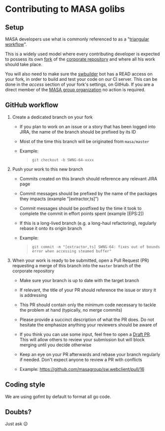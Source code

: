 # Contributing to MASA golibs

## Setup

MASA developers use what is commonly referenced to as a "[triangular workflow](https://github.blog/2015-07-29-git-2-5-including-multiple-worktrees-and-triangular-workflows/#improved-support-for-triangular-workflows)".

This is a widely used model where every contributing developer is expected to possess its own [fork](https://help.github.com/en/github/getting-started-with-github/fork-a-repo) of the [corporate repository](https://github.com/masagroup/sw.golibs) and where all his work should take place.

You will also need to make sure the [swbuilder](https://github.com/swbuilder) bot has a READ access on your fork, in order to build and test your code on our CI server. This can be done in the _access_ section of your fork's settings, on GitHub. If you are a direct member of the [MASA group organization](https://github.com/masagroup) no action is required.

## GitHub workflow

1. Create a dedicated branch on your fork

    - If you plan to work on an issue or a story that has been logged into JIRA, the name of the branch should be prefixed by its ID

    - Most of the time this branch will be originated from `masa/master`

    - Example:
        > `git checkout -b SWNG-64-xxxx`

2. Push your work to this new branch

    - Commits created on this branch should reference any relevant JIRA page

    - Commit messages should be prefixed by the name of the packages they impacts (example "[extractor,ts]")

    - Commit messages should be postfixed by the time it took to complete the commit in effort points spent (example [EPS:2])

    - If this is a long-lived branch (e.g. a long-haul refactoring), regularly rebase it onto its origin branch

    - Example:
        > `git commit -m "[extractor,ts] SWNG-64: fixes out of bounds error when accessing steamed buffer"`

3. When your work is ready to be submitted, open a Pull Request (PR) requesting a merge of this branch into the `master` branch of the corporate repository

    - Make sure your branch is up to date with the target branch

    - If relevant, the title of your PR should reference the issue or story it is addressing

    - This PR should contain only the minimum code necessary to tackle the problem at hand (typically, no merge commits)

    - Please provide a succinct description of what the PR does. Do not hesitate the emphasize anything your reviewers should be aware of

    - If you think you can use some input, feel free to open a [Draft PR](https://github.blog/2019-02-14-introducing-draft-pull-requests/). This will allow others to review your submission but will block merging until you decide otherwise

    - Keep an eye on your PR afterwards and rebase your branch regularly if needed. Don't expect anyone to review a PR with conflicts

    - Example: https://github.com/masagroup/sw.webclient/pull/16

## Coding style

We are using gofmt by default to format all go code.

## Doubts?

Just ask :wink:
